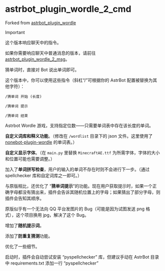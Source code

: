 # astrbot_plugin_wordle_2_cmd

Forked from [astrbot_plugin_wordle](https://github.com/Raven95676/astrbot_plugin_wordle)

> [!important]
> 这个版本响应聊天中的指令。
> 
> 如果你需要响应聊天中普通消息的版本，请前往 [astrbot_plugin_wordle_2_msg](https://github.com/whzcc/astrbot_plugin_wordle_2_msg)。
> 
> 猜单词时，直接对 Bot 说出单词即可。
>
> 这个版本中，你可以使用这些指令（斜杠“/”可根据你的 AstrBot 配置被替换为其他字符）：
> 
> ```
> /猜单词 开始 (长度)
> ```
> ```
> /猜单词 提示
> ```
> ```
> /猜单词 结束
> ```

Astrbot Wordle 游戏，支持指定位数——只需要单词表中存在该长度的单词。

**自定义词库和释义功能**。（修改在 ```/wordlist``` 目录下的 json 文件。这里使用了 [nonebot-plugin-wordle](https://github.com/noneplugin/nonebot-plugin-wordle) 的单词表。）

**自定义显示字体**。（在 ```main.py``` 里替换 ```MinecraftAE.ttf``` 为所需字体，字体的大小和位置可能也需要调整。）

加入了**单词拼写检查**，用户的输入的单词不存在时则不会进行下一步。（通过 spellchecker 库和自定词库之一即可。）

与原版相比，还优化了 “**猜单词提示**”的功能。现在用户获取提示时，如果一个正确字母都没有猜出来，插件会告诉其随机位置上的字母；如果猜出了部分字母，则插件会告知其顺序。

原版似乎有一个无法向 QQ 平台发图片的 Bug（可能是因为试图发送 png 格式），这个项目换用 jpg，解决了这个 Bug。

增加了**随机提示词**。

添加了**防重复猜测**功能。

优化了一些细节。

启动时，插件会自动尝试安装 “pyspellchecker” 库，但建议手动在 AstrBot 目录中 requirements.txt 添加一行 “pyspellchecker”
